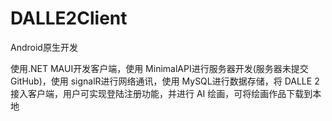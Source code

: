 # DALLE2Client
Android原生开发

使用.NET MAUI开发客户端，使用 MinimalAPI进行服务器开发(服务器未提交GitHub)，使用 signalR进行网络通讯，使用 MySQL进行数据存储，将 DALLE 2接入客户端，用户可实现登陆注册功能，并进行 AI  绘画，可将绘画作品下载到本地
